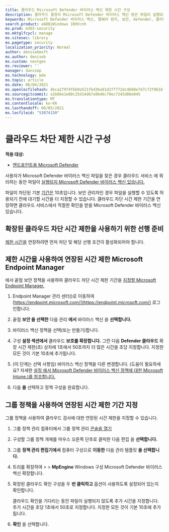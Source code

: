 ```yaml
---
title: 클라우드 Microsoft Defender 바이러스 백신 제한 시간 구성
description: 클라우드 결정이 Microsoft Defender 바이러스 백신 동안 파일이 실행되지 못하도록 차단하는 기간을 구성할 수 있습니다.
keywords: Microsoft Defender 바이러스 백신, 맬웨어 방지, 보안, defender, 클라우드, 시간 제한, 차단, 기간, 초
search.product: eADQiWindows 10XVcnh
ms.prod: m365-security
ms.mktglfcycl: manage
ms.sitesec: library
ms.pagetype: security
localization_priority: Normal
author: denisebmsft
ms.author: deniseb
ms.custom: nextgen
ms.reviewer: ''
manager: dansimp
ms.technology: mde
ms.topic: article
ms.date: 06/04/2021
ms.openlocfilehash: 4bca279f4fbb9a521fb436a91d2ff772dc4660e7d7c72f861bf010dfc03194cf
ms.sourcegitcommit: a1b66e1e80c25d14d67a9b46c79ec7245d88e045
ms.translationtype: MT
ms.contentlocale: ko-KR
ms.lasthandoff: 08/05/2021
ms.locfileid: "53874150"
---
```

# <a name="configure-the-cloud-block-timeout-period"></a>클라우드 차단 제한 시간 구성

**적용 대상:**

- [엔드포인트용 Microsoft Defender](/microsoft-365/security/defender-endpoint/)

사용자가 Microsoft Defender 바이러스 백신 파일을 찾은 경우 클라우드 서비스 에 쿼리하는 동안 파일이 [실행되지 Microsoft Defender 바이러스 백신 있습니다.](cloud-protection-microsoft-defender-antivirus.md)

파일이 차단된 기본 [기간은](configure-block-at-first-sight-microsoft-defender-antivirus.md) 10초입니다. 보안 관리자인 경우 파일을 실행할 수 있도록 허용되기 전에 대기할 시간을 더 지정할 수 있습니다. 클라우드 차단 시간 제한 기간을 연장하면 클라우드 서비스에서 적절한 확인을 받을 Microsoft Defender 바이러스 백신 있습니다.

## <a name="prerequisites-to-use-the-extended-cloud-block-timeout"></a>확장된 클라우드 차단 시간 제한을 사용하기 위한 선행 준비

[제한 시간을](configure-block-at-first-sight-microsoft-defender-antivirus.md) 연장하려면 먼저 차단 및 해당 선행 조건이 활성화되어야 합니다.

## <a name="specify-the-extended-timeout-period-using-microsoft-endpoint-manager"></a>제한 시간을 사용하여 연장된 시간 제한 Microsoft Endpoint Manager

에서 끝점 보안 정책을 사용하여 클라우드 차단 시간 제한 기간을 [지정할 Microsoft Endpoint Manager.](/mem/intune/protect/endpoint-security-policy)

1. Endpoint Manager 관리 센터()로 이동하여 [https://endpoint.microsoft.com/](https://endpoint.microsoft.com/) 로그인합니다.

2. 끝점 **보안 을 선택한** 다음 관리 **에서** 바이러스 백신 을 **선택합니다.**

3. 바이러스 백신 정책을 선택(또는 만들기)합니다.

4. 구성 **설정 섹션에서** 클라우드 **보호를 확장합니다.** 그런 다음 **Defender 클라우드** 확장 시간 제한(초) 상자에 1초에서 50초까지 더 많은 시간을 초당 지정합니다. 지정한 모든 것이 기본 10초에 추가됩니다.

5. (이 단계는 선택 사항임) 바이러스 백신 정책을 다른 변경합니다. (도움이 필요하세요? 자세한 [설정 에서 Microsoft Defender 바이러스 백신 정책에 대한 Microsoft Intune.)를 참조합니다.](/mem/intune/protect/antivirus-microsoft-defender-settings-windows)

6. 다음 **을** 선택하고 정책 구성을 완료합니다.

## <a name="specify-the-extended-timeout-period-using-group-policy"></a>그룹 정책을 사용하여 연장된 시간 제한 기간 지정

그룹 정책을 사용하여 클라우드 검사에 대한 연장된 시간 제한을 지정할 수 있습니다.

1. 그룹 정책 관리 컴퓨터에서 그룹 정책 관리 [콘솔을 열기](/previous-versions/windows/it-pro/windows-server-2008-R2-and-2008/cc731212(v=ws.11))

2. 구성할 그룹 정책 개체를 마우스 오른쪽 단추로 클릭한 다음 편집 을 **선택합니다.**

3. 그룹 **정책 관리 편집기에서** 컴퓨터 구성으로 **이동한** 다음 관리 템플릿 **을 선택합니다.**

3. 트리를 확장하여   >    >  **MpEngine** Windows 구성 Microsoft Defender 바이러스 백신 확장합니다.

4. 확장된 클라우드 확인 구성을 두 **번 클릭하고** 옵션이 사용하도록 설정되어 있는지 확인합니다. 

   클라우드 확인을 기다리는 동안 파일이 실행되지 않도록 추가 시간을 지정합니다. 추가 시간을 초당 1초에서 50초로 지정합니다. 지정한 모든 것이 기본 10초에 추가됩니다.

5. **확인** 을 선택합니다.

 